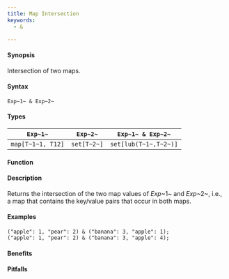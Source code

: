 ```yaml
---
title: Map Intersection
keywords:
  - &

---
```


#### Synopsis

Intersection of two maps.

#### Syntax

`Exp~1~ & Exp~2~`

#### Types


| `Exp~1~`    |  `Exp~2~`      | `Exp~1~ & Exp~2~`      |
| --- | --- | --- |
| `map[T~1~1, T12]` |  `set[T~2~]`   | `set[lub(T~1~,T~2~)]`  |


#### Function

#### Description

Returns the intersection of the two map values of _Exp_~1~ and _Exp_~2~, i.e., a map that contains the key/value pairs that
occur in both maps.

#### Examples

```rascal-shell
("apple": 1, "pear": 2) & ("banana": 3, "apple": 1);
("apple": 1, "pear": 2) & ("banana": 3, "apple": 4);
```

#### Benefits

#### Pitfalls

